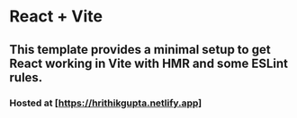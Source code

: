 # React + Vite

## This template provides a minimal setup to get React working in Vite with HMR and some ESLint rules. 

### Hosted at [https://hrithikgupta.netlify.app]
